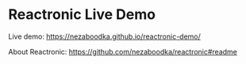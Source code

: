 ﻿# Reactronic Live Demo

Live demo: https://nezaboodka.github.io/reactronic-demo/

About Reactronic: https://github.com/nezaboodka/reactronic#readme
